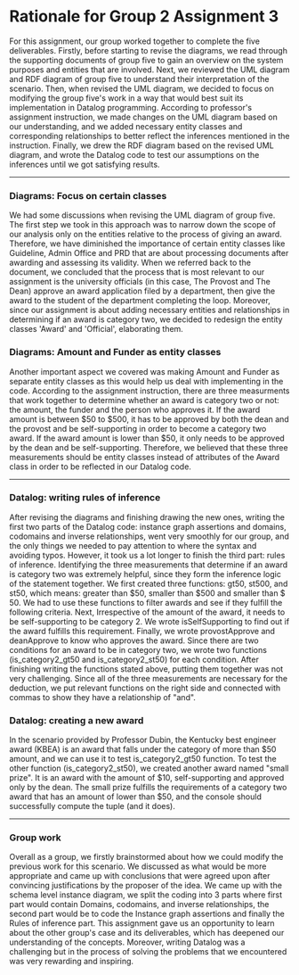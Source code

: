 # Rationale for Group 2 Assignment 3
For this assignment, our group worked together to complete the five deliverables. Firstly, before starting to revise the diagrams, we read through the supporting documents of group five to gain an overview on the system purposes and entities that are involved. Next, we reviewed the UML diagram and RDF diagram of group five to understand their interpretation of the scenario. Then, when revised the UML diagram, we decided to focus on modifying the group five's work in a way that would best suit its implementation in Datalog programming. According to professor's assignment instruction, we made changes on the UML diagram based on our understanding, and we added necessary entity classes and corresponding relationships to better reflect the inferences mentioned in the instruction. Finally, we drew the RDF diagram based on the revised UML diagram, and wrote the Datalog code to test our assumptions on the inferences until we got satisfying results. 
***
### Diagrams: Focus on certain classes
We had some discussions when revising the UML diagram of group five. The first step we took in this approach was to narrow down the scope of our analysis only on the entities relative to the process of giving an award. Therefore, we have diminished the importance of certain entity classes like Guideline, Admin Office and PRD that are about processing documents after awarding and assessing its validity. When we referred back to the document, we concluded that the process that is most relevant to our assignment is the university officials (in this case, The Provost and The Dean) approve an award application filed by a department, then give the award to the student of the department completing the loop. Moreover, since our assignment is about adding necessary entities and relationships in determining if an award is category two, we decided to redesign the entity classes 'Award' and 'Official', elaborating them.
### Diagrams: Amount and Funder as entity classes
Another important aspect we covered was making Amount and Funder as separate entity classes as this would help us deal with implementing in the code. According to the assignment instruction, there are three measurments that work together to determine whether an award is category two or not: the amount, the funder and the person who approves it. If the award amount is between $50 to $500, it has to be approved by both the dean and the provost and be self-supporting in order to become a category two award. If the award amount is lower than $50, it only needs to be approved by the dean and be self-supporting. Therefore, we believed that these three measurements should be entity classes instead of attributes of the Award class in order to be reflected in our Datalog code. 
***
### Datalog: writing rules of inference
After revising the diagrams and finishing drawing the new ones, writing the first two parts of the Datalog code: instance graph assertions and domains, codomains and inverse relationships, went very smoothly for our group, and the only things we needed to pay attention to where the syntax and avoiding typos. However, it took us a lot longer to finish the third part: rules of inference.
Identifying the three measurements that determine if an award is category two was extremely helpful, since they form the inference logic of the statement together. We first created three functions: gt50, st500, and st50, which means: greater than $50, smaller than $500 and smaller than $ 50. We had to use these functions to filter awards and see if they fulfill the following criteria. Next, Irrespective of the amount of the award, it needs to be self-supporting to be category 2. We wrote isSelfSupporting to find out if the award fulfills this requirement. Finally, we wrote provostApprove and deanApprove to know who approves the award.
Since there are two conditions for an award to be in category two, we wrote two functions (is_category2_gt50 and is_category2_st50) for each condition. After finishing writing the functions stated above, putting them together was not very challenging. Since all of the three measurements are necessary for the deduction, we put relevant functions on the right side and connected with commas to show they have a relationship of "and".
### Datalog: creating a new award
In the scenario provided by Professor Dubin, the Kentucky best engineer award (KBEA) is an award that falls under the category of more than $50 amount, and we can use it to test is_category2_gt50 function. To test the other function (is_category2_st50), we created another award named "small prize". It is an award with the amount of $10, self-supporting and approved only by the dean. The small prize fulfills the requirements of a category two award that has an amount of lower than $50, and the console should successfully compute the tuple (and it does).
***
### Group work
Overall as a group, we firstly brainstormed about how we could modify the previous work for this scenario. We discussed as what would be more appropriate and came up with conclusions that were agreed upon after convincing justifications by the proposer of the idea. We came up with the schema level instance diagram, we split the coding into 3 parts where first part would contain Domains, codomains, and inverse relationships, the second part would be to code the Instance graph assertions and finally the Rules of inference part. This assignment gave us an opportunity to learn about the other group's case and its deliverables, which has deepened our understanding of the concepts. Moreover, writing Datalog was a challenging but in the process of solving the problems that we encountered was very rewarding and inspiring. 
